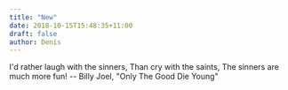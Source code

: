 ```yaml
---
title: "New"
date: 2018-10-15T15:48:35+11:00
draft: false
author: Denis
---
```


I'd rather laugh with the sinners,
Than cry with the saints,
The sinners are much more fun!
		-- Billy Joel, "Only The Good Die Young"
